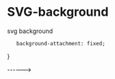 # SVG-background
svg background

<!----
<style>
   body{
       background-image: url(data uri from https://svg2.JesseJesse.com);
       background-repeat: no-repeat;
       background-size: 100%;             <!---------- ONLY ADJUST TO MAKE IS % --------->
       background-attachment: fixed;
   }
</style> 

------>
